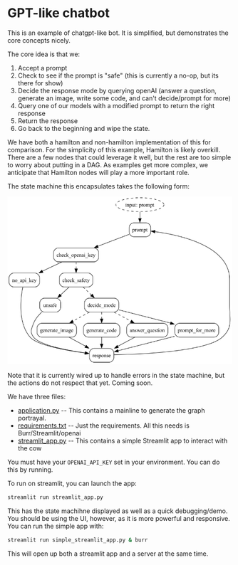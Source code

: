 # GPT-like chatbot

This is an example of chatgpt-like bot. It is simplified, but demonstrates the core concepts nicely.

The core idea is that we:

1. Accept a prompt
2. Check to see if the prompt is "safe" (this is currently a no-op, but its there for show)
3. Decide the response mode by querying openAI (answer a question, generate an image, write some code, and can't decide/prompt for more)
4. Query one of our models with a modified prompt to return the right response
5. Return the response
6. Go back to the beginning and wipe the state.

We have both a hamilton and non-hamilton implementation of this for comparison. For the simplicity of this example,
Hamilton is likely overkill. There are a few nodes that could leverage it well, but the rest are too simple to
worry about putting in a DAG. As examples get more complex, we anticipate that Hamilton nodes will play a more important role.

The state machine this encapsulates takes the following form:

![State Machine](digraph.png)

Note that it is currently wired up to handle errors in the state machine, but the actions do not respect that yet. Coming soon.

We have three files:

- [application.py](application.py) -- This contains a mainline to generate the graph portrayal.
- [requirements.txt](requirements.txt) -- Just the requirements. All this needs is Burr/Streamlit/openai
- [streamlit_app.py](streamlit_app.py) -- This contains a simple Streamlit app to interact with the cow

You must have your `OPENAI_API_KEY` set in your environment. You can do this by running.

To run on streamlit, you can launch the app:

```bash
streamlit run streamlit_app.py
```

This has the state machihne displayed as well as a quick debugging/demo. You should be using the UI,
however, as it is more powerful and responsive. You can run the simple app with:

```bash
streamlit run simple_streamlit_app.py & burr
```

This will open up both a streamlit app and a server at the same time.
